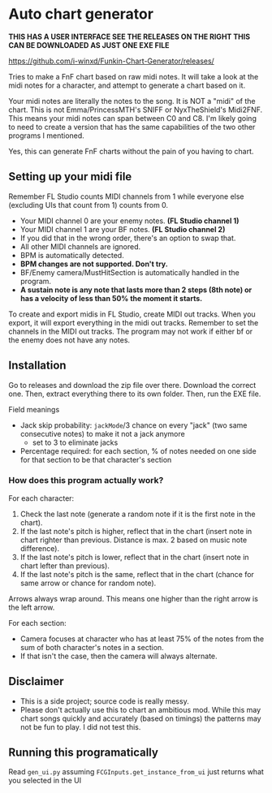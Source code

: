 # Auto chart generator

**THIS HAS A USER INTERFACE SEE THE RELEASES ON THE RIGHT THIS
CAN BE DOWNLOADED AS JUST ONE EXE FILE**

https://github.com/i-winxd/Funkin-Chart-Generator/releases/

Tries to make a FnF chart based on raw midi notes.
It will take a look at the midi notes for a character,
and attempt to generate a chart based on it.

Your midi notes are literally the notes to the song.
It is NOT a "midi" of the chart. This is not Emma/PrincessMTH's SNIFF or NyxTheShield's Midi2FNF. This means your
midi notes can span between C0 and C8. I'm likely
going to need to create a version that has the same
capabilities of the two other programs I mentioned.

Yes, this can generate FnF charts without the pain
of you having to chart.

## Setting up your midi file

Remember FL Studio counts MIDI channels from 1 while everyone else (excluding UIs that count from 1) counts from 0.

* Your MIDI channel 0 are your enemy notes. **(FL Studio channel 1)**
* Your MIDI channel 1 are your BF notes. **(FL Studio channel 2)**
* If you did that in the wrong order, there's an option to swap that.
* All other MIDI channels are ignored.
* BPM is automatically detected.
* **BPM changes are not supported. Don't try.**
* BF/Enemy camera/MustHitSection is automatically handled in the program.
* **A sustain note is any note that lasts more than 2 steps (8th note) or has a velocity of less than 50% the moment it starts.**

To create and export midis in FL Studio, create MIDI out tracks. When you export, it will export everything in the midi out tracks. Remember to set the channels in the MIDI out tracks.
The program may not work if either bf or the enemy does not have any notes.

## Installation

Go to releases and download the zip file over there. Download the correct one. Then, extract everything there to its own folder. Then, run the EXE file.

Field meanings

- Jack skip probability: `jackMode`/3 chance on every "jack" (two same consecutive notes) to make it not a jack anymore
    - set to 3 to eliminate jacks
- Percentage required: for each section, % of notes needed on one side for that section to be that character's section
<!--
#### Funkin' Chart Generator specific steps

In `settings.json`, set the values to what you want them to be. Then, run `chart_gen.py` and select the **MIDI**
file it prompts you to open. The program will spit a new file out which should match the name of your song (not 
the name of the MIDI file).

Some special fields:

- `jackMode`: `jackMode`/3 chance on every "jack" (two same consecutive notes) to make it not a jack anymore (default 0)
    - set to 3 to eliminate jacks
- `percentageRequired`: for each section, % of notes needed on one side for that section to be that character's section (default 75)
-->


### How does this program actually work?
For each character:
1. Check the last note (generate a random note if it is the first note in the chart).
2. If the last note's pitch is higher, reflect that in the chart (insert note in chart righter than previous. Distance is max. 2 based on music note difference).
3. If the last note's pitch is lower, reflect that in the chart (insert note in chart lefter than previous).
4. If the last note's pitch is the same, reflect that in the chart (chance for same arrow or chance for random note).

Arrows always wrap around. This means one higher than the right arrow is the left arrow.

For each section:
* Camera focuses at character who has at least 75% of the notes from the sum of both character's notes in a section.
* If that isn't the case, then the camera will always alternate.

## Disclaimer
* This is a side project; source code is
really messy.
* Please don't actually use this to chart an
ambitious mod. While this may chart songs quickly and
accurately (based on timings) the patterns may not be
fun to play. I did not test this.

## Running this programatically

Read `gen_ui.py` assuming `FCGInputs.get_instance_from_ui` just returns what
you selected in the UI
